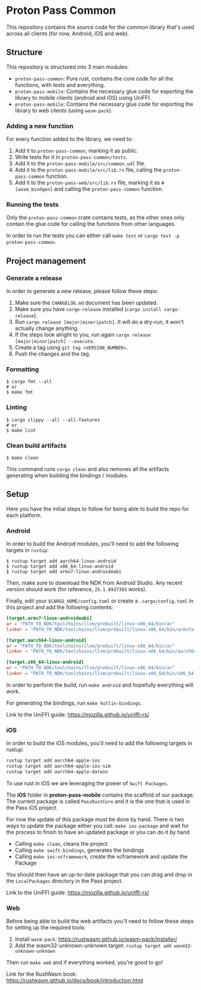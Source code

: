 # Proton Pass Common

This repository contains the source code for the common library that's used across all clients (for now, Android, iOS and web).

## Structure

This repository is structured into 3 main modules:

- `proton-pass-common`: Pure rust, contains the core code for all the functions, with tests and everything.
- `proton-pass-mobile`: Contains the necessary glue code for exporting the library to mobile clients (android and iOS) using UniFFI.
- `proton-pass-mobile`: Contains the necessary glue code for exporting the library to web clients (using `wasm-pack`).

### Adding a new function

For every function added to the library, we need to:

1. Add it to `proton-pass-common`, marking it as public.
2. Write tests for it in `proton-pass-common/tests`.
3. Add it to the `proton-pass-mobile/src/common.udl` file.
4. Add it to the `proton-pass-mobile/src/lib.rs` file, calling the `proton-pass-common` function.
5. Add it to the `proton-pass-web/src/lib.rs` file, marking it as `#[wasm_bindgen]` and calling the `proton-pass-common` function.

### Running the tests

Only the `proton-pass-common` crate contains tests, as the other ones only contain the glue code for calling the functions from other languages.

In order to run the tests you can either call `make test` or `cargo test -p proton-pass-common`.

## Project management

### Generate a release

In order to generate a new release, please follow these steps:

1. Make sure the `CHANGELOG.md` document has been updated.
2. Make sure you have `cargo-release` installed (`cargo install cargo-release`).
3. Run `cargo release [major|minor|patch]`. It will do a dry-run, it won't actually change anything.
4. If the steps look alright to you, run again `cargo release [major|minor|patch] --execute`.
5. Create a tag using `git tag <VERSION_NUMBER>`.
6. Push the changes and the tag.

### Formatting

```
$ cargo fmt --all
# or
$ make fmt
```

### Linting

```
$ cargo clippy --all --all-features
# or
$ make lint
```

### Clean build artifacts

```
$ make clean 
```

This command runs `cargo clean` and also removes all the artifacts generating when building the bindings / modules.

## Setup

Here you have the initial steps to follow for being able to build the repo for each platform.

### Android

In order to build the Android modules, you'll need to add the following targets in `rustup`:

```
$ rustup target add aarch64-linux-android
$ rustup target add x86_64-linux-android
$ rustup target add armv7-linux-androideabi
```

Then, make sure to download the NDK from Android Studio. Any recent version should work (for reference, `25.1.8937393` works).

Finally, edit your `$CARGO_HOME/config.toml` or create a `.cargo/config.toml` in this project and add the following contents:

```toml
[target.armv7-linux-androideabi]
ar = "PATH_TO_NDK/toolchains/llvm/prebuilt/linux-x86_64/bin/ar"
linker = "PATH_TO_NDK/toolchains/llvm/prebuilt/linux-x86_64/bin/armv7a-linux-androideabi30-clang"

[target.aarch64-linux-android]
ar = "PATH_TO_NDK/toolchains/llvm/prebuilt/linux-x86_64/bin/ar"
linker = "PATH_TO_NDK/toolchains/llvm/prebuilt/linux-x86_64/bin/aarch64-linux-android30-clang"

[target.x86_64-linux-android]
ar = "PATH_TO_NDK/toolchains/llvm/prebuilt/linux-x86_64/bin/ar"
linker = "PATH_TO_NDK/toolchains/llvm/prebuilt/linux-x86_64/bin/x86_64-linux-android30-clang"
```

In order to perform the build, run `make android` and hopefully everything will work.

For generating the bindings, run `make kotlin-bindings`.

Link to the UniFFI guide: https://mozilla.github.io/uniffi-rs/

### iOS
In order to build the iOS modules, you'll need to add the following targets in rustup:
```bash
rustup target add aarch64-apple-ios
rustup target add aarch64-apple-ios-sim
rustup target add aarch64-apple-darwin
```
To use rust in iOS we are leveraging the power of `Swift Packages`.

The **iOS** folder in **proton-pass-mobile** contains the scaffold of our package.
The current package is called `PassRustCore` and it is the one that is used in the Pass iOS project.

For now the update of this package must be done by hand.
There is two ways to update the package either you call:
`make ios-package` and wait for the process to finish to have an updated package
or you can do it by hand
- Calling `make clean`, cleans the project
- Calling `make swift-bindings`, generates the bindings
- Calling `make ios-xcframework`, create the xcframework and update the Package

You should then have an up-to-date package that you can drag and drop in the `LocalPackages` directory in the Pass project.

Link to the UniFFI guide: https://mozilla.github.io/uniffi-rs/

### Web

Before being able to build the web artifacts you'll need to follow these steps for setting up the required tools:

1. Install `wasm-pack`: https://rustwasm.github.io/wasm-pack/installer/
2. Add the wasm32-unknown-unknown target: `rustup target add wasm32-unknown-unknown` 

Then run `make web` and if everything worked, you're good to go!

Link for the RustWasm book: https://rustwasm.github.io/docs/book/introduction.html
